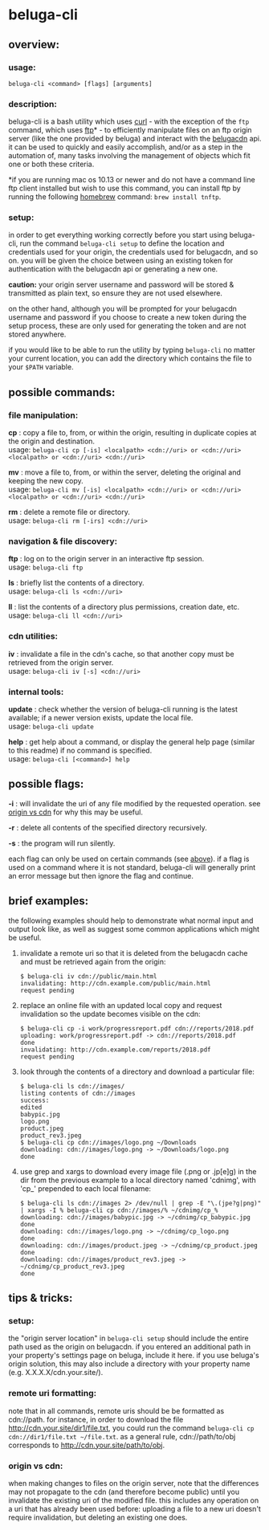 # beluga-cli

## overview:

### usage:
`beluga-cli <command> [flags] [arguments]`

### description:
beluga-cli is a bash utility which uses [curl](https://curl.haxx.se/) - with the exception of the `ftp` command, which uses [ftp](https://www.gnu.org/software/inetutils/)\* - to efficiently manipulate files on an ftp origin server (like the one provided by beluga) and interact with the [belugacdn](http://www.belugacdn.com/) api.  it can be used to quickly and easily accomplish, and/or as a step in the automation of, many tasks involving the management of objects which fit one or both these criteria.

\*if you are running mac os 10.13 or newer and do not have a command line ftp client installed but wish to use this command, you can install ftp by running the following [homebrew](https://brew.sh/) command: `brew install tnftp`.

### setup:
in order to get everything working correctly before you start using beluga-cli, run the command `beluga-cli setup` to define the location and credentials used for your origin, the credentials used for belugacdn, and so on. you will be given the choice between using an existing token for authentication with the belugacdn api or generating a new one.

**caution:** your origin server username and password will be stored & transmitted as plain text, so ensure they are not used elsewhere.

on the other hand, although you will be prompted for your belugacdn username and password if you choose to create a new token during the setup process, these are only used for generating the token and are not stored anywhere.

if you would like to be able to run the utility by typing `beluga-cli` no matter your current location, you can add the directory which contains the file to your `$PATH` variable.

## possible commands:

### file manipulation:

**cp** : copy a file to, from, or within the origin, resulting in duplicate copies at the origin and destination.  
usage: `beluga-cli cp [-is] <localpath> <cdn://uri> or <cdn://uri> <localpath> or <cdn://uri> <cdn://uri>`

**mv** : move a file to, from, or within the server, deleting the original and keeping the new copy.  
usage: `beluga-cli mv [-is] <localpath> <cdn://uri> or <cdn://uri> <localpath> or <cdn://uri> <cdn://uri>`

**rm** : delete a remote file or directory.  
usage: `beluga-cli rm [-irs] <cdn://uri>`

### navigation & file discovery:

**ftp** : log on to the origin server in an interactive ftp session.  
usage: `beluga-cli ftp`

**ls** : briefly list the contents of a directory.  
usage: `beluga-cli ls <cdn://uri>`

**ll** : list the contents of a directory plus permissions, creation date, etc.  
usage: `beluga-cli ll <cdn://uri>`

### cdn utilities:

**iv** : invalidate a file in the cdn's cache, so that another copy must be retrieved from the origin server.  
usage: `beluga-cli iv [-s] <cdn://uri>`

### internal tools:

**update** : check whether the version of beluga-cli running is the latest available; if a newer version exists, update the local file.  
usage: `beluga-cli update`

**help** : get help about a command, or display the general help page (similar to this readme) if no command is specified.  
usage: `beluga-cli [<command>] help`

## possible flags:

**-i** : will invalidate the uri of any file modified by the requested operation. see [origin vs cdn](#origin-vs-cdn) for why this may be useful.

**-r** : delete all contents of the specified directory recursively.

**-s** : the program will run silently.

each flag can only be used on certain commands (see [above](#possible-commands)). if a flag is used on a command where it is not standard, beluga-cli will generally print an error message but then ignore the flag and continue.

## brief examples:

the following examples should help to demonstrate what normal input and output look like, as well as suggest some common applications which might be useful.

1. invalidate a remote uri so that it is deleted from the belugacdn cache and must be retrieved again from the origin:

   ```
   $ beluga-cli iv cdn://public/main.html
   invalidating: http://cdn.example.com/public/main.html
   request pending
   ```

2. replace an online file with an updated local copy and request invalidation so the update becomes visible on the cdn:

   ```
   $ beluga-cli cp -i work/progressreport.pdf cdn://reports/2018.pdf
   uploading: work/progressreport.pdf -> cdn://reports/2018.pdf
   done
   invalidating: http://cdn.example.com/reports/2018.pdf
   request pending
   ```

3. look through the contents of a directory and download a particular file:

   ```
   $ beluga-cli ls cdn://images/
   listing contents of cdn://images
   success:
   edited
   babypic.jpg
   logo.png
   product.jpeg
   product_rev3.jpeg
   $ beluga-cli cp cdn://images/logo.png ~/Downloads
   downloading: cdn://images/logo.png -> ~/Downloads/logo.png
   done
   ```

4. use grep and xargs to download every image file (.png or .jp[e]g) in the dir from the previous example to a local directory named 'cdnimg', with 'cp_' prepended to each local filename:

   ```
   $ beluga-cli ls cdn://images 2> /dev/null | grep -E "\.(jpe?g|png)" | xargs -I % beluga-cli cp cdn://images/% ~/cdnimg/cp_%
   downloading: cdn://images/babypic.jpg -> ~/cdnimg/cp_babypic.jpg
   done
   downloading: cdn://images/logo.png -> ~/cdnimg/cp_logo.png
   done
   downloading: cdn://images/product.jpeg -> ~/cdnimg/cp_product.jpeg
   done
   downloading: cdn://images/product_rev3.jpeg -> ~/cdnimg/cp_product_rev3.jpeg
   done
   ```

## tips & tricks:

### setup:
the "origin server location" in `beluga-cli setup` should include the entire path used as the origin on belugacdn. if you entered an additional path in your property's settings page on beluga, include it here. if you use beluga's origin solution, this may also include a directory with your property name (e.g. X.X.X.X/cdn.your.site/).

### remote uri formatting:
note that in all commands, remote uris should be be formatted as cdn://path. for instance, in order to download the file http://cdn.your.site/dir1/file.txt, you could run the command `beluga-cli cp cdn://dir1/file.txt ~/file.txt`. as a general rule, cdn://path/to/obj corresponds to http://cdn.your.site/path/to/obj.

### origin vs cdn:
when making changes to files on the origin server, note that the differences may not propagate to the cdn (and therefore become public) until you invalidate the existing uri of the modified file. this includes any operation on a uri that has already been used before: uploading a file to a new uri doesn't require invalidation, but deleting an existing one does.

